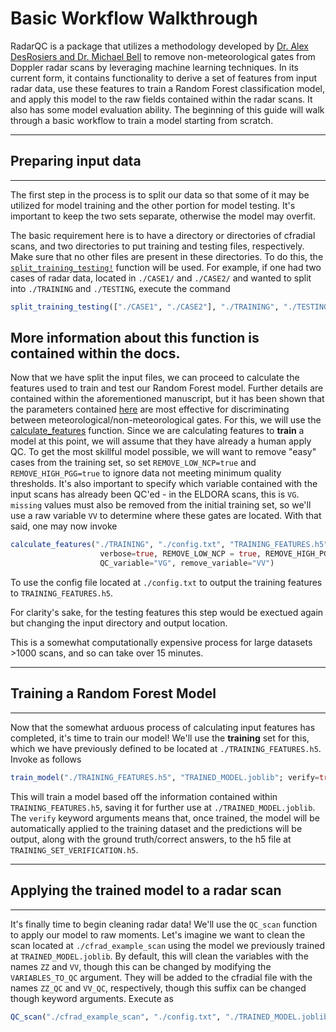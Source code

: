 # Basic Workflow Walkthrough 
RadarQC is a package that utilizes a methodology developed by [Dr. Alex DesRosiers and Dr. Michael Bell](https://journals.ametsoc.org/view/journals/aies/aop/AIES-D-23-0064.1/AIES-D-23-0064.1.xml) to remove non-meteorological gates from Doppler radar scans by leveraging machine learning techniques. In its current form, it contains functionality to derive a set of features from input radar data, use these features to train a Random Forest classification model, and apply this model to the raw fields contained within the radar scans. It also has some model evaluation ability. The beginning of this guide will walk through a basic workflow to train a model starting from scratch.  

  


---
## Preparing input data 
---

The first step in the process is to split our data so that some of it may be utilized for model training and the other portion for model testing. It's important to keep the two sets separate, otherwise the model may overfit. 

The basic requirement here is to have a directory or directories of cfradial scans, and two directories to put training and testing files, respectively. Make sure that no other files are present in these directories. To do this, the [`split_training_testing!`](https://github.com/irslushy/RadarQC.jl/blob/52d7f15ddb791bfef4341ff3e9d49fb1fb630049/src/RadarQC.jl#L576-L601) function will be used. For example, if one had two cases of radar data, located in `./CASE1/` and `./CASE2/` and wanted to split into `./TRAINING` and `./TESTING`, execute the command 
```julia
split_training_testing(["./CASE1", "./CASE2"], "./TRAINING", "./TESTING")
```
More information about this function is contained within the docs. 
--- 
Now that we have split the input files, we can proceed to calculate the features used to train and test our Random Forest model. Further details are contained within the aforementioned manuscript, but it has been shown that the parameters contained [here](https://github.com/irslushy/RadarQC.jl/blob/52d7f15ddb791bfef4341ff3e9d49fb1fb630049/MODELS/DesRosiers_Bell_23/config.txt) are most effective for discriminating between meteorological/non-meteorological gates. For this, we will use the [calculate_features](https://github.com/irslushy/RadarQC.jl/blob/52d7f15ddb791bfef4341ff3e9d49fb1fb630049/src/RadarQC.jl#L27-L95) function. Since we are calculating features to **train** a model at this point, we will assume that they have already a human apply QC. To get the most skillful model possible, we will want to remove "easy" cases from the training set, so set `REMOVE_LOW_NCP=true` and `REMOVE_HIGH_PGG=true` to ignore data not meeting minimum quality thresholds. It's also important to specify which variable contained with the input scans has already been QC'ed - in the ELDORA scans, this is `VG`. `missing` values must also be removed from the initial training set, so we'll use a raw variable `VV` to determine where these gates are located. With that said, one may now invoke 

```julia
calculate_features("./TRAINING", "./config.txt", "TRAINING_FEATURES.h5", true;
                    verbose=true, REMOVE_LOW_NCP = true, REMOVE_HIGH_PGG=true,
                    QC_variable="VG", remove_variable="VV")
```
To use the config file located at `./config.txt` to output the training features to `TRAINING_FEATURES.h5`. 

For clarity's sake, for the testing features this step would be exectued again but changing the input directory and output location. 

This is a somewhat computationally expensive process for large datasets >1000 scans, and so can take over 15 minutes. 

---

## Training a Random Forest Model 
---

Now that the somewhat arduous process of calculating input features has completed, it's time to train our model! We'll use the **training** set for this, which we have previously defined to be located at `./TRAINING_FEATURES.h5`. Invoke as follows

```julia
train_model("./TRAINING_FEATURES.h5", "TRAINED_MODEL.joblib"; verify=true, verify_out="TRAINING_SET_VERIFICATION.h5")
```

This will train a model based off the information contained within `TRAINING_FEATURES.h5`, saving it for further use at `./TRAINED_MODEL.joblib`. The `verify` keyword arguments means that, once trained, the model will be automatically applied to the training dataset and the predictions will be output, along with the ground truth/correct answers, to the h5 file at `TRAINING_SET_VERIFICATION.h5`.   


---
## Applying the trained model to a radar scan   
---
  


It's finally time to begin cleaning radar data! We'll use the `QC_scan` function to apply our model to raw moments. Let's imagine we want to clean the scan located at `./cfrad_example_scan` using the model we previously trained at `TRAINED_MODEL.joblib`. By default, this will clean the variables with the names `ZZ` and `VV`, though this can be changed by modifying the `VARIABLES_TO_QC` argument. They will be added to the cfradial file with the names `ZZ_QC` and `VV_QC`, respectively, though this suffix can be changed though keyword arguments. Execute as  

```julia
QC_scan("./cfrad_example_scan", "./config.txt", "./TRAINED_MODEL.joblib")
```



